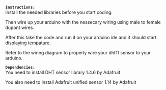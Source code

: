 **`Instructions:`**
<br>
Install the needed libraries before you start coding.

Then wire up your arduino with the nessecary wiring using male to female dupont wires.

After this take the code and run it on your arduino ide and it should start displaying tempature.

Refer to the wiring diagram to properly wire your dht11 sensor to your arduino.

**`Dependencies:`**
<br>
You need to install DHT sensor library 1.4.6 by Adafruit

You also need to install Adafruit unified sensor 1.14 by Adafruit
